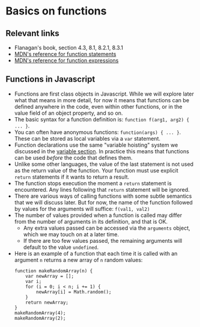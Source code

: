 # Basics on functions

## Relevant links

- Flanagan's book, section 4.3, 8.1, 8.2.1, 8.3.1
- [MDN's reference for function statements](https://developer.mozilla.org/en-US/docs/Web/JavaScript/Reference/Statements/function)
- [MDN's reference for function expressions](https://developer.mozilla.org/en-US/docs/Web/JavaScript/Reference/Operators/function)

## Functions in Javascript

- Functions are first class objects in Javascript. While we will explore later what that means in more detail, for now it means that functions can be defined anywhere in the code, even within other functions, or in the value field of an object property, and so on.
- The basic syntax for a function definition is: `function f(arg1, arg2) { ... }`.
- You can often have anonymous functions: `function(args) { ... }`. These can be stored as local variables via a `var` statement.
- Function declarations use the same "variable hoisting" system we discussed in the [variable section](local_vs_global.md). In practice this means that functions can be used *before* the code that defines them.
- Unlike some other languages, the value of the last statement is not used as the return value of the function. Your function must use explicit `return` statements if it wants to return a result.
- The function stops execution the moment a `return` statement is encountered. Any lines following that `return` statement will be ignored.
- There are various ways of calling functions with some subtle semantics that we will discuss later. But for now, the name of the function followed by values for the arguments will suffice: `f(val1, val2)`
- The number of values provided when a function is called may differ from the number of arguments in its definition, and that is OK.
   - Any extra values passed can be accessed via the `arguments` object, which we may touch on at a later time.
   - If there are too few values passed, the remaining arguments will default to the value `undefined`.
- Here is an example of a function that each time it is called with an argument `n` returns a new array of `n` random values:
    ```
    function makeRandomArray(n) {
        var newArray = [];
        var i;
        for (i = 0; i < n; i += 1) {
            newArray[i] = Math.random();
        }
        return newArray;
    }
    makeRandomArray(4);
    makeRandomArray(2);
    ```
